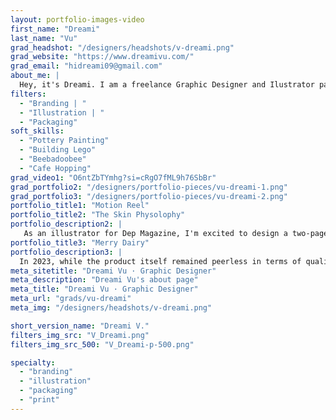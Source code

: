 ```yaml
---
layout: portfolio-images-video
first_name: "Dreami"
last_name: "Vu"
grad_headshot: "/designers/headshots/v-dreami.png"
grad_website: "https://www.dreamivu.com/"
grad_email: "hidreami09@gmail.com"
about_me: |
  Hey, it's Dreami. I am a freelance Graphic Designer and Ilustrator passionate about minimalist and modern design. I create brand identities, user interfaces, packaging, websites, and everything in-between to make brands successful. I love drinking jasmine tea, cozying up in my PJs for a movie night with my feline friend, and above all, immersing myself in the world of graphic design.
filters:
  - "Branding | "
  - "Illustration | "
  - "Packaging"
soft_skills:
  - "Pottery Painting"
  - "Building Lego"  
  - "Beebadoobee" 
  - "Cafe Hopping" 
grad_video1: "O6ntZbTYmhg?si=cRgO7fML9h76SbBr"
grad_portfolio2: "/designers/portfolio-pieces/vu-dreami-1.png"
grad_portfolio3: "/designers/portfolio-pieces/vu-dreami-2.png"
portfolio_title1: "Motion Reel"
portfolio_title2: "The Skin Physolophy"
portfolio_description2: |
   As an illustrator for Dep Magazine, I'm excited to design a two-page beauty cosmetic ad using the provided text and product images. With a focus on captivating visuals and effective communication, I aim to create an alluring layout that resonates with the magazine's audience, contributing to the success of the advertising campaign.
portfolio_title3: "Merry Dairy"
portfolio_description3: |
  In 2023, while the product itself remained peerless in terms of quality ingredients, the brand’s packaging and wider identity was looking out of touch with modern consumers and the Instagram era. Our challenge was simple: get Mery Dairy  back to its accessible luxury best.
meta_sitetitle: "Dreami Vu · Graphic Designer"
meta_description: "Dreami Vu's about page"
meta_title: "Dreami Vu · Graphic Designer"
meta_url: "grads/vu-dreami"
meta_img: "/designers/headshots/v-dreami.png"

short_version_name: "Dreami V."
filters_img_src: "V_Dreami.png"
filters_img_src_500: "V_Dreami-p-500.png"

specialty:
  - "branding"
  - "illustration"
  - "packaging"
  - "print"
---
```


